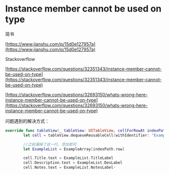 # Instance member cannot be used on type

简书

[https://www.jianshu.com/p/15d0e127957a](https://www.jianshu.com/p/15d0e127957a)

Stackoverflow

[https://stackoverflow.com/questions/32351343/instance-member-cannot-be-used-on-type](https://stackoverflow.com/questions/32351343/instance-member-cannot-be-used-on-type)

[https://stackoverflow.com/questions/32693150/whats-wrong-here-instance-member-cannot-be-used-on-type](https://stackoverflow.com/questions/32693150/whats-wrong-here-instance-member-cannot-be-used-on-type)

问题遇到的解决方式：

```swift
override func tableView(_ tableView: UITableView, cellForRowAt indexPath: IndexPath) -> UITableViewCell {
        let cell = tableView.dequeueReusableCell(withIdentifier: "ExampleTableViewCell", for: indexPath) as! WillLearnTableViewCell

        //之前漏掉了这一行，添加即可
        let ExampleList = ExampleArray[indexPath.row]

        cell.Title.text = ExampleList.TitleLabel
        cell.Description.text = ExampleList.DesLabel
        cell.Notes.text = ExampleList.NotesLabel·
```



